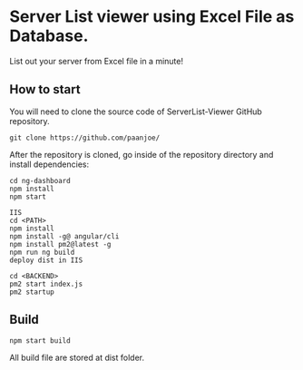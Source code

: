 # Server List viewer using Excel File as Database.

List out your server from Excel file in a minute!

## How to start

You will need to clone the source code of ServerList-Viewer GitHub repository.

`git clone https://github.com/paanjoe/`

After the repository is cloned, go inside of the repository directory and install dependencies:

```
cd ng-dashboard
npm install
npm start
```
```
IIS
cd <PATH>
npm install
npm install -g@ angular/cli
npm install pm2@latest -g
npm run ng build
deploy dist in IIS

cd <BACKEND>
pm2 start index.js
pm2 startup

```
## Build
```
npm start build
```
All build file are stored at dist folder.
